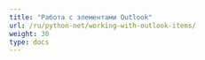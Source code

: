 ```yaml
---
title: "Работа с элементами Outlook"
url: /ru/python-net/working-with-outlook-items/
weight: 30
type: docs
---
```



